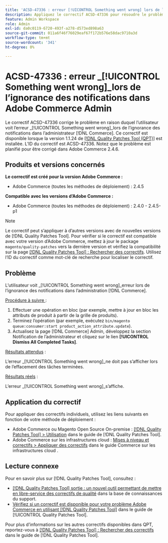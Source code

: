 ```yaml
---
title: 'ACSD-47336 : erreur [!UICONTROL Something went wrong] lors de l’ignorance des notifications dans Adobe Commerce Admin'
description: Appliquez le correctif ACSD-47336 pour résoudre le problème d’Adobe Commerce où l’utilisateur voit [!UICONTROL Something went wrong] erreur lors de l’abandon des notifications dans l’ [!DNL Commerce] .
feature: Admin Workspace
role: Admin
exl-id: da0c0119-6720-493f-a278-d573ed898a63
source-git-commit: 011a6f46f76029eaf67f172b576e58dac9710a3d
workflow-type: tm+mt
source-wordcount: '341'
ht-degree: 0%

---
```


# ACSD-47336 : erreur _[!UICONTROL Something went wrong]_lors de l’ignorance des notifications dans Adobe Commerce Admin

Le correctif ACSD-47336 corrige le problème en raison duquel l’utilisateur voit l’erreur _[!UICONTROL Something went wrong]_lors de l’ignorance des notifications dans l’administrateur [!DNL Commerce]. Ce correctif est disponible lorsque la version 1.1.24 de [[!DNL Quality Patches Tool (QPT)]](https://experienceleague.adobe.com/en/docs/commerce-operations/tools/quality-patches-tool/quality-patches-tool-to-self-serve-quality-patches) est installée. L’ID du correctif est ACSD-47336. Notez que le problème est planifié pour être corrigé dans Adobe Commerce 2.4.6.

## Produits et versions concernés

**Le correctif est créé pour la version Adobe Commerce :**

* Adobe Commerce (toutes les méthodes de déploiement) : 2.4.5

**Compatible avec les versions d’Adobe Commerce :**

* Adobe Commerce (toutes les méthodes de déploiement) : 2.4.0 - 2.4.5-p1

>[!NOTE]
>
>Le correctif peut s’appliquer à d’autres versions avec de nouvelles versions de [!DNL Quality Patches Tool]. Pour vérifier si le correctif est compatible avec votre version d’Adobe Commerce, mettez à jour le package `magento/quality-patches` vers la dernière version et vérifiez la compatibilité sur la page [[!DNL Quality Patches Tool] : Rechercher des correctifs](https://experienceleague.adobe.com/tools/commerce-quality-patches/index.html). Utilisez l’ID du correctif comme mot-clé de recherche pour localiser le correctif.

## Problème

L’utilisateur voit _[!UICONTROL Something went wrong]_erreur lors de l’ignorance des notifications dans l’administration [!DNL Commerce].

<u>Procédure à suivre </u> :

1. Effectuer une opération en bloc (par exemple, mettre à jour en bloc les attributs de produit à partir de la grille de produits).
1. Terminez l’opération (par exemple, exécutez `bin/magento queue:consumer:start product_action_attribute.update`).
1. Actualisez la page [!DNL Commerce] Admin, développez la section Notification de l’administrateur et cliquez sur le lien **[!UICONTROL Dismiss All Completed Tasks]**.

<u>Résultats attendus</u> :

L’erreur _[!UICONTROL Something went wrong]_ne doit pas s’afficher lors de l’effacement des tâches terminées.

<u>Résultats réels</u> :

L’erreur _[!UICONTROL Something went wrong]_s’affiche.

## Application du correctif

Pour appliquer des correctifs individuels, utilisez les liens suivants en fonction de votre méthode de déploiement :

* Adobe Commerce ou Magento Open Source On-premise : [[!DNL Quality Patches Tool] > Utilisation](/help/tools/quality-patches-tool/usage.md) dans le guide de [!DNL Quality Patches Tool].
* Adobe Commerce sur les infrastructures cloud : [Mises à niveau et correctifs > Appliquer des correctifs](https://experienceleague.adobe.com/docs/commerce-cloud-service/user-guide/develop/upgrade/apply-patches.html) dans le guide Commerce sur les infrastructures cloud .

## Lecture connexe

Pour en savoir plus sur [!DNL Quality Patches Tool], consultez :

* [[!DNL Quality Patches Tool] sortie : un nouvel outil permettant de mettre en libre-service des correctifs de qualité](https://experienceleague.adobe.com/en/docs/commerce-operations/tools/quality-patches-tool/quality-patches-tool-to-self-serve-quality-patches) dans la base de connaissances du support.
* [Vérifiez si un correctif est disponible pour votre problème Adobe Commerce en utilisant [!DNL Quality Patches Tool]](/help/tools/quality-patches-tool/patches-available-in-qpt/check-patch-for-magento-issue-with-magento-quality-patches.md) dans le guide de [!UICONTROL Quality Patches Tool].


Pour plus d’informations sur les autres correctifs disponibles dans QPT, reportez-vous à [[!DNL Quality Patches Tool] : Rechercher des correctifs](https://experienceleague.adobe.com/tools/commerce-quality-patches/index.html) dans le guide de [!DNL Quality Patches Tool].
